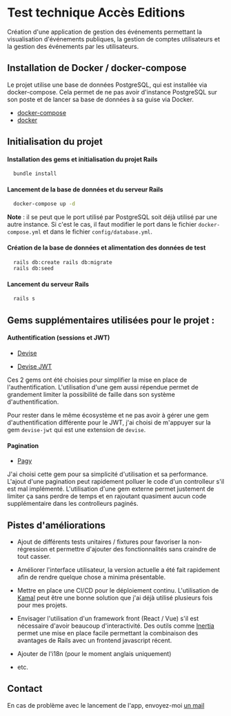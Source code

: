 # Test technique Accès Editions

Création d'une application de gestion des événements permettant la visualisation d'événements publiques, la gestion de comptes utilisateurs et la gestion des événements par les utilisateurs.

## Installation de Docker / docker-compose

Le projet utilise une base de données PostgreSQL, qui est installée via docker-compose. Cela permet de ne pas avoir d'instance PostgreSQL sur son poste et de lancer sa base de données à sa guise via Docker.

- [docker-compose](https://docs.docker.com/compose/install/)
- [docker](https://docs.docker.com/engine/install/)

## Initialisation du projet

#### Installation des gems et initialisation du projet Rails

```bash
  bundle install
```

#### Lancement de la base de données et du serveur Rails

```bash
  docker-compose up -d
```

**Note** : il se peut que le port utilisé par PostgreSQL soit déjà utilisé par une autre instance. Si c'est le cas, il faut modifier le port dans le fichier `docker-compose.yml` et dans le fichier `config/database.yml`.

#### Création de la base de données et alimentation des données de test

```bash
  rails db:create rails db:migrate
  rails db:seed
```

#### Lancement du serveur Rails

```bash
  rails s
```

## Gems supplémentaires utilisées pour le projet :

#### Authentification (sessions et JWT)

- [Devise](https://github.com/heartcombo/devise)

- [Devise JWT](https://github.com/waiting-for-dev/devise-jwt)

Ces 2 gems ont été choisies pour simplifier la mise en place de l'authentification. L'utilisation d'une gem aussi répendue permet de grandement limiter la possibilité de faille dans son système d'authentification.

Pour rester dans le même écosystème et ne pas avoir à gérer une gem d'authentification différente pour le JWT, j'ai choisi de m'appuyer sur la gem `devise-jwt` qui est une extension de `devise`.

#### Pagination

- [Pagy](https://github.com/ddnexus/pagy)

J'ai choisi cette gem pour sa simplicité d'utilisation et sa performance. L'ajout d'une pagination peut rapidement polluer le code d'un controlleur s'il est mal implémenté. L'utilisation d'une gem externe permet justement de limiter ça sans perdre de temps et en rajoutant quasiment aucun code supplémentaire dans les controlleurs paginés.

## Pistes d'améliorations

- Ajout de différents tests unitaires / fixtures pour favoriser la non-régression et permettre d'ajouter des fonctionnalités sans craindre de tout casser.

- Améliorer l'interface utilisateur, la version actuelle a été fait rapidement afin de rendre quelque chose a minima présentable.

- Mettre en place une CI/CD pour le déploiement continu. L'utilisation de [Kamal](https://kamal-deploy.org/) peut être une bonne solution que j'ai déjà utilisé plusieurs fois pour mes projets.

- Envisager l'utilisation d'un framework front (React / Vue) s'il est nécessaire d'avoir beaucoup d'interactivité. Des outils comme [Inertia](https://inertia-rails.dev/guide/) permet une mise en place facile permettant la combinaison des avantages de Rails avec un frontend javascript récent.

- Ajouter de l'i18n (pour le moment anglais uniquement)

- etc.

## Contact

En cas de problème avec le lancement de l'app, envoyez-moi [un mail](mailto:thomas.eyermann@protonmail.com)
